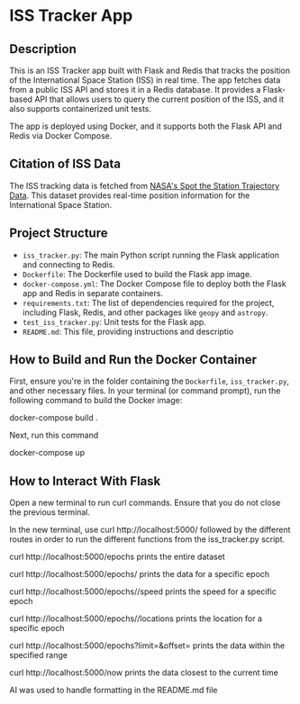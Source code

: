 # ISS Tracker App

## Description

This is an ISS Tracker app built with Flask and Redis that tracks the position of the International Space Station (ISS) in real time. The app fetches data from a public ISS API and stores it in a Redis database. It provides a Flask-based API that allows users to query the current position of the ISS, and it also supports containerized unit tests.

The app is deployed using Docker, and it supports both the Flask API and Redis via Docker Compose.

## Citation of ISS Data

The ISS tracking data is fetched from [NASA's Spot the Station Trajectory Data](https://spotthestation.nasa.gov/trajectory_data.cfm). This dataset provides real-time position information for the International Space Station.

## Project Structure

- `iss_tracker.py`: The main Python script running the Flask application and connecting to Redis.
- `Dockerfile`: The Dockerfile used to build the Flask app image.
- `docker-compose.yml`: The Docker Compose file to deploy both the Flask app and Redis in separate containers.
- `requirements.txt`: The list of dependencies required for the project, including Flask, Redis, and other packages like `geopy` and `astropy`.
- `test_iss_tracker.py`: Unit tests for the Flask app.
- `README.md`: This file, providing instructions and descriptio

## How to Build and Run the Docker Container

First, ensure you're in the folder containing the `Dockerfile`, `iss_tracker.py`, and other necessary files. In your terminal (or command prompt), run the following command to build the Docker image:

docker-compose build .

Next, run this command

docker-compose up

## How to Interact With Flask

Open a new terminal to run curl commands. Ensure that you do not close the previous terminal.

In the new terminal, use curl http://localhost:5000/ followed by the different routes in order to run the different functions from the iss_tracker.py script.

curl http://localhost:5000/epochs prints the entire dataset

curl http://localhost:5000/epochs/<int> prints the data for a specific epoch

curl http://localhost:5000/epochs/<int>/speed prints the speed for a specific epoch

curl http://localhost:5000/epochs/<int>/locations prints the location for a specific epoch

curl http://localhost:5000/epochs?limit=<int>&offset=<int> prints the data within the specified range

curl http://localhost:5000/now prints the data closest to the current time

AI was used to handle formatting in the README.md file
